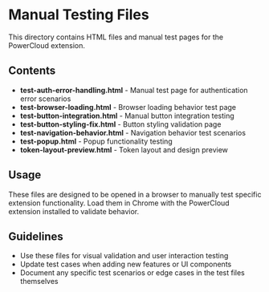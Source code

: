 # Manual Testing Files

This directory contains HTML files and manual test pages for the PowerCloud extension.

## Contents

- **test-auth-error-handling.html** - Manual test page for authentication error scenarios
- **test-browser-loading.html** - Browser loading behavior test page
- **test-button-integration.html** - Manual button integration testing
- **test-button-styling-fix.html** - Button styling validation page
- **test-navigation-behavior.html** - Navigation behavior test scenarios
- **test-popup.html** - Popup functionality testing
- **token-layout-preview.html** - Token layout and design preview

## Usage

These files are designed to be opened in a browser to manually test specific extension functionality. Load them in Chrome with the PowerCloud extension installed to validate behavior.

## Guidelines

- Use these files for visual validation and user interaction testing
- Update test cases when adding new features or UI components
- Document any specific test scenarios or edge cases in the test files themselves
